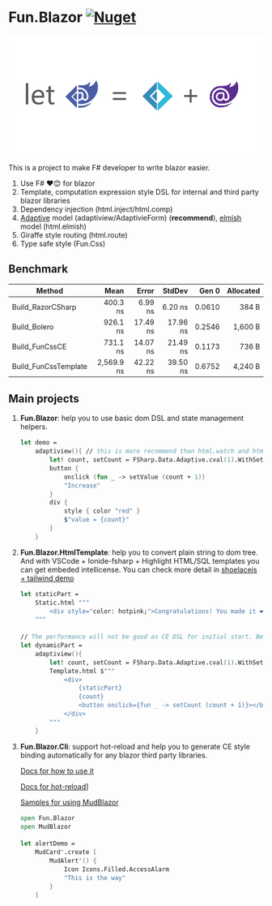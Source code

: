 # Fun.Blazor [![Nuget](https://img.shields.io/nuget/vpre/Fun.Blazor)](https://www.nuget.org/packages/Fun.Blazor)

![image](./Docs//assets/fun-blazor%3D.png)

This is a project to make F# developer to write blazor easier.

1. Use F# ❤️😊 for blazor
2. Template, computation expression style DSL for internal and third party blazor libraries
3. Dependency injection (html.inject/html.comp)
4. [Adaptive](https://github.com/fsprojects/FSharp.Data.Adaptive) model (adaptiview/AdaptivieForm) (**recommend**), [elmish](https://github.com/elmish/elmish) model (html.elmish)
5. Giraffe style routing (html.route)
6. Type safe style (Fun.Css)

## Benchmark

|               Method |       Mean |    Error |   StdDev |  Gen 0 | Allocated |
|--------------------- |-----------:|---------:|---------:|-------:|----------:|
|    Build_RazorCSharp |   400.3 ns |  6.99 ns |  6.20 ns | 0.0610 |     384 B |
|         Build_Bolero |   926.1 ns | 17.49 ns | 17.96 ns | 0.2546 |   1,600 B |
|       Build_FunCssCE |   731.1 ns | 14.07 ns | 21.49 ns | 0.1173 |     736 B |
| Build_FunCssTemplate | 2,569.9 ns | 42.22 ns | 39.50 ns | 0.6752 |   4,240 B |


## Main projects

1. **Fun.Blazor**: help you to use basic dom DSL and state management helpers.

    ```fsharp
    let demo =
        adaptiview(){ // this is more recommend than html.watch and html.elmish
            let! count, setCount = FSharp.Data.Adaptive.cval(1).WithSetter()
            button {
                onclick (fun _ -> setValue (count + 1))
                "Increase"
            }
            div {
                style { color "red" }
                $"value = {count}"
            }
        }
    ```

2. **Fun.Blazor.HtmlTemplate**: help you to convert plain string to dom tree. And with VSCode + Ionide-fsharp + Highlight HTML/SQL templates you can get embeded intellicense. You can check more detail in [shoelacejs + tailwind demo](https://github.com/slaveOftime/Fun.Blazor.Samples/tree/main/templates/MinimalBlazorWASMAppWithShoelaceAndTailwind)

    ```fsharp
    let staticPart =
        Static.html """
            <div style="color: hotpink;">Congratulations! You made it ❤️</div>
        """

    // The performance will not be good as CE DSL for initial start. Because it need to parse at runtime and cache for next usage.
    let dynamicPart =
        adaptiview(){
            let! count, setCount = FSharp.Data.Adaptive.cval(1).WithSetter()
            Template.html $"""
                <div>
                    {staticPart}
                    {count}
                    <button onclick={fun _ -> setCount (count + 1)}></button>
                </div>
            """
        }
    ```


3. **Fun.Blazor.Cli**: support hot-reload and help you to generate CE style binding automatically for any blazor third party libraries.

    [Docs for how to use it](https://slaveoftime.github.io/Fun.Blazor.Docs/?doc=/Cli)

    [Docs for hot-reload](https://slaveoftime.github.io/Fun.Blazor.Docs/?doc=/Hot%20Reload)]
    
    [Samples for using MudBlazor](https://github.com/slaveOftime/Fun.Blazor.Samples/tree/main/templates/BlazorWASMAppWithMudBlazor)

    ```fsharp
    open Fun.Blazor
    open MudBlazor

    let alertDemo =
        MudCard'.create [
            MudAlert'() {
                Icon Icons.Filled.AccessAlarm
                "This is the way"
            }
        ]
    ```

